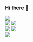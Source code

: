 ### Hi there 👋

![](https://github-profile-summary-cards.vercel.app/api/cards/profile-details?username=theqoqqi)\
![](https://github-profile-summary-cards.vercel.app/api/cards/stats?username=theqoqqi)
![](https://github-profile-summary-cards.vercel.app/api/cards/productive-time?username=theqoqqi)\
![](https://github-profile-summary-cards.vercel.app/api/cards/most-commit-language?username=theqoqqi&exclude=ShaderLab)
![](https://github-profile-summary-cards.vercel.app/api/cards/repos-per-language?username=theqoqqi)\
![](https://github-readme-stats.vercel.app/api/top-langs/?username=theqoqqi&layout=compact&hide=shaderlab)

<!--
**theqoqqi/theqoqqi** is a ✨ _special_ ✨ repository because its `README.md` (this file) appears on your GitHub profile.

Here are some ideas to get you started:

- 🔭 I’m currently working on ...
- 🌱 I’m currently learning ...
- 👯 I’m looking to collaborate on ...
- 🤔 I’m looking for help with ...
- 💬 Ask me about ...
- 📫 How to reach me: ...
- 😄 Pronouns: ...
- ⚡ Fun fact: ...
-->
